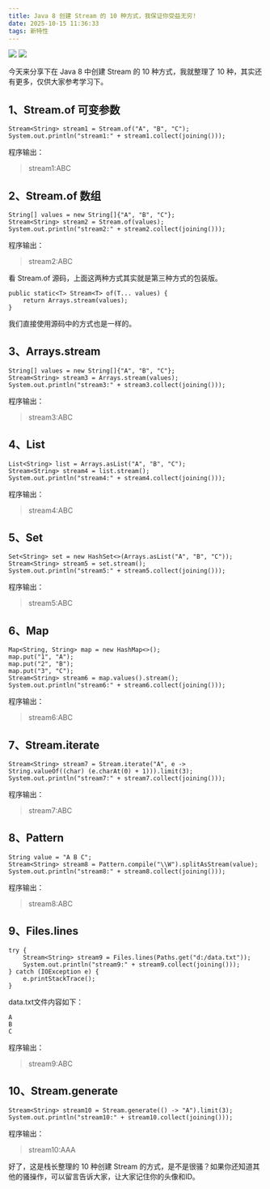 ```yaml
---
title: Java 8 创建 Stream 的 10 种方式，我保证你受益无穷!
date: 2025-10-15 11:36:33
tags: 新特性
---
```


![](http://img.javastack.cn/20190613135450.png)
![](http://img.javastack.cn/20190613135537.png)


今天来分享下在 Java 8 中创建 Stream 的 10 种方式，我就整理了 10 种，其实还有更多，仅供大家参考学习下。

## 1、Stream.of 可变参数

```
Stream<String> stream1 = Stream.of("A", "B", "C");
System.out.println("stream1:" + stream1.collect(joining()));
```

程序输出：

> stream1:ABC

## 2、Stream.of 数组

```
String[] values = new String[]{"A", "B", "C"};
Stream<String> stream2 = Stream.of(values);
System.out.println("stream2:" + stream2.collect(joining()));
```

程序输出：

> stream2:ABC

看 Stream.of 源码，上面这两种方式其实就是第三种方式的包装版。

```
public static<T> Stream<T> of(T... values) {
    return Arrays.stream(values);
}
```

我们直接使用源码中的方式也是一样的。

## 3、Arrays.stream

```
String[] values = new String[]{"A", "B", "C"};
Stream<String> stream3 = Arrays.stream(values);
System.out.println("stream3:" + stream3.collect(joining()));
```

程序输出：

> stream3:ABC

## 4、List

```
List<String> list = Arrays.asList("A", "B", "C");
Stream<String> stream4 = list.stream();
System.out.println("stream4:" + stream4.collect(joining()));
```

程序输出：

> stream4:ABC

## 5、Set

```
Set<String> set = new HashSet<>(Arrays.asList("A", "B", "C"));
Stream<String> stream5 = set.stream();
System.out.println("stream5:" + stream5.collect(joining()));
```

程序输出：

> stream5:ABC

## 6、Map

```
Map<String, String> map = new HashMap<>();
map.put("1", "A");
map.put("2", "B");
map.put("3", "C");
Stream<String> stream6 = map.values().stream();
System.out.println("stream6:" + stream6.collect(joining()));
```

程序输出：

> stream6:ABC

## 7、Stream.iterate

```
Stream<String> stream7 = Stream.iterate("A", e -> String.valueOf((char) (e.charAt(0) + 1))).limit(3);
System.out.println("stream7:" + stream7.collect(joining()));
```

程序输出：

> stream7:ABC

## 8、Pattern

```
String value = "A B C";
Stream<String> stream8 = Pattern.compile("\\W").splitAsStream(value);
System.out.println("stream8:" + stream8.collect(joining()));
```

程序输出：

> stream8:ABC

## 9、Files.lines

```
try {
    Stream<String> stream9 = Files.lines(Paths.get("d:/data.txt"));
    System.out.println("stream9:" + stream9.collect(joining()));
} catch (IOException e) {
    e.printStackTrace();
}
```

data.txt文件内容如下：

```
A
B
C
```

程序输出：

> stream9:ABC

## 10、Stream.generate

```
Stream<String> stream10 = Stream.generate(() -> "A").limit(3);
System.out.println("stream10:" + stream10.collect(joining()));
```

程序输出：

> stream10:AAA

好了，这是栈长整理的 10 种创建 Stream 的方式，是不是很骚？如果你还知道其他的骚操作，可以留言告诉大家，让大家记住你的头像和ID。


 
